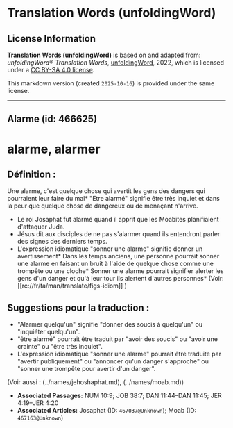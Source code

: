 # Translation Words (unfoldingWord)

## License Information

**Translation Words (unfoldingWord)** is based on and adapted from: _unfoldingWord® Translation Words_, [unfoldingWord](https://unfoldingword.org/utw), 2022, which is licensed under a [CC BY-SA 4.0 license](https://creativecommons.org/licenses/by-sa/4.0/legalcode.en).

This markdown version (created `2025-10-16`) is provided under the same license.



--------------------------------

## Alarme (id: 466625)

alarme, alarmer
===============

Définition :
------------

Une alarme, c'est quelque chose qui avertit les gens des dangers qui pourraient leur faire du mal\* "Etre alarmé" signifie être très inquiet et dans la peur que quelque chose de dangereux ou de menaçant n'arrive.

* Le roi Josaphat fut alarmé quand il apprit que les Moabites planifiaient d'attaquer Juda.
* Jésus dit aux disciples de ne pas s'alarmer quand ils entendront parler des signes des derniers temps.
* L'expression idiomatique "sonner une alarme" signifie donner un avertissement\* Dans les temps anciens, une personne pourrait sonner une alarme en faisant un bruit à l'aide de quelque chose comme une trompête ou une cloche\* Sonner une alarme pourrait signifier alerter les gens d'un danger et qu'à leur tour ils alertent d'autres personnes\* (Voir: \[\[rc://fr/ta/man/translate/figs\-idiom]] )

Suggestions pour la traduction :
--------------------------------

* "Alarmer quelqu'un" signifie "donner des soucis à quelqu'un" ou "inquiéter quelqu'un".
* "être alarmé" pourrait être traduit par "avoir des soucis" ou "avoir une crainte" ou "être très inquiet".
* L'expression idiomatique "sonner une alarme" pourrait être traduite par "avertir publiquement" ou "annoncer qu'un danger s'approche" ou "sonner une trompête pour avertir d'un danger".

(Voir aussi : (../names/jehoshaphat.md), (../names/moab.md))

* **Associated Passages:** NUM 10:9; JOB 38:7; DAN 11:44–DAN 11:45; JER 4:19–JER 4:20
* **Associated Articles:** Josaphat (ID: `467037@Unknown`); Moab (ID: `467163@Unknown`)

